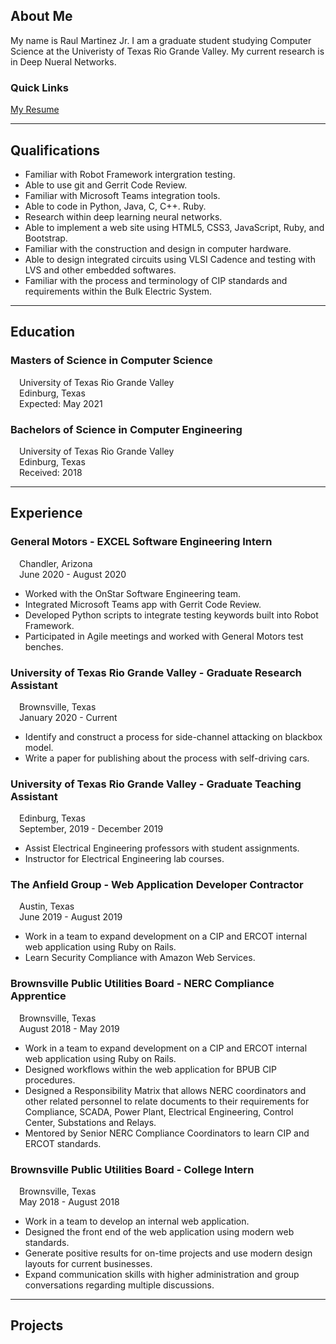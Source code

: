 ## About Me

My name is Raul Martinez Jr. I am a graduate student studying Computer Science at the Univeristy of Texas Rio Grande Valley. My current research is in Deep Nueral Networks. 

### Quick Links

[My Resume](https://github.com/rmartinez96/rmartinez96.github.io/raw/main/files/resume.pdf)

---

## Qualifications

- Familiar with Robot Framework intergration testing.
- Able to use git and Gerrit Code Review.
- Familiar with Microsoft Teams integration tools.
- Able to code in Python, Java, C, C++. Ruby.
- Research within deep learning neural networks.
- Able to implement a web site using HTML5, CSS3, JavaScript, Ruby, and Bootstrap.
- Familiar with the construction and design in computer hardware.
- Able to design integrated circuits using VLSI Cadence and testing with LVS and other embedded softwares.
- Familiar with the process and terminology of CIP standards and requirements within the Bulk Electric System.

---

## Education

### Masters of Science in Computer Science
&emsp;University of Texas Rio Grande Valley\
&emsp;Edinburg, Texas\
&emsp;Expected: May 2021

### Bachelors of Science in Computer Engineering
&emsp;University of Texas Rio Grande Valley\
&emsp;Edinburg, Texas\
&emsp;Received: 2018

---

## Experience

### **General Motors** - EXCEL Software Engineering Intern
&emsp;Chandler, Arizona\
&emsp;June 2020 - August 2020
- Worked with the OnStar Software Engineering team.
- Integrated Microsoft Teams app with Gerrit Code Review.
- Developed Python scripts to integrate testing keywords built into Robot Framework.
- Participated in Agile meetings and worked with General Motors test benches.

### **University of Texas Rio Grande Valley** - Graduate Research Assistant
&emsp;Brownsville, Texas\
&emsp;January 2020 - Current
- Identify and construct a process for side-channel attacking on blackbox model.
- Write a paper for publishing about the process with self-driving cars.

### **University of Texas Rio Grande Valley** - Graduate Teaching Assistant
&emsp;Edinburg, Texas\
&emsp;September, 2019 - December 2019
- Assist Electrical Engineering professors with student assignments.
- Instructor for Electrical Engineering  lab courses.

### **The Anfield Group** - Web Application Developer Contractor
&emsp;Austin, Texas\
&emsp;June 2019 - August 2019
- Work in a team to expand development on a CIP and ERCOT internal web application using Ruby on Rails.
- Learn Security Compliance with Amazon Web Services.

### **Brownsville Public Utilities Board** - NERC Compliance Apprentice
&emsp;Brownsville, Texas\
&emsp;August 2018 - May 2019
- Work in a team to expand development on a CIP and ERCOT internal web application using Ruby on Rails.
- Designed workflows within the web application for BPUB CIP procedures.
- Designed a Responsibility Matrix that allows NERC coordinators and other related personnel to relate documents to their requirements for Compliance, SCADA, Power Plant, Electrical Engineering, Control Center, Substations and Relays.
- Mentored by Senior NERC Compliance Coordinators to learn CIP and ERCOT standards.

### **Brownsville Public Utilities Board** - College Intern
&emsp;Brownsville, Texas\
&emsp;May 2018 - August 2018
- Work in a team to develop an internal web application.
- Designed the front end of the web application using modern web standards.
- Generate positive results for on-time projects and use modern design layouts for current businesses.
- Expand communication skills with higher administration and group conversations regarding multiple discussions.

---

## Projects